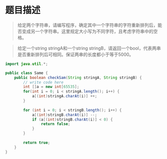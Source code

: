 # 题目描述
> 给定两个字符串，请编写程序，确定其中一个字符串的字符重新排列后，能否变成另一个字符串。这里规定大小写为不同字符，且考虑字符串中的空格。

> 给定一个string stringA和一个string stringB，请返回一个bool，代表两串是否重新排列后可相同。保证两串的长度都小于等于5000。

```java
import java.util.*;

public class Same {
    public boolean checkSam(String stringA, String stringB) {
        // write code here
        int []a = new int[65535];
        for(int i = 0; i < stringA.length(); i++) {
            a[(int)stringA.charAt(i)] ++;
        }
        
        for (int i = 0; i < stringB.length(); i++) {
            a[(int)stringB.charAt(i)] --;
            if (a[(int)stringB.charAt(i)] < 0) {
                return false;
            }
        }
        
        return true;
    }
}
```